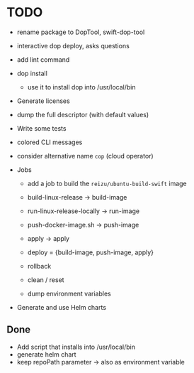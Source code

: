 # TODO

* rename package to DopTool, swift-dop-tool

* interactive dop deploy, asks questions

* add lint command

* dop install
  - use it to install dop into /usr/local/bin

* Generate licenses

* dump the full descriptor (with default values)

* Write some tests

* colored CLI messages

* consider alternative name `cop` (cloud operator)

* Jobs
  - add a job to build the `reizu/ubuntu-build-swift` image
  - build-linux-release -> build-image
  - run-linux-release-locally -> run-image
  - push-docker-image.sh -> push-image
  - apply -> apply

  - deploy = {build-image, push-image, apply}
  - rollback
  - clean / reset
  - dump environment variables

* Generate and use Helm charts

## Done

* Add script that installs into /usr/local/bin
* generate helm chart
* keep repoPath parameter
  -> also as environment variable
